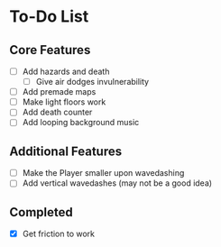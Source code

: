 # To-Do List

## Core Features

- [ ] Add hazards and death
  - [ ] Give air dodges invulnerability
- [ ] Add premade maps
- [ ] Make light floors work
- [ ] Add death counter
- [ ] Add looping background music

## Additional Features

- [ ] Make the Player smaller upon wavedashing
- [ ] Add vertical wavedashes (may not be a good idea)

## Completed

- [x] Get friction to work
